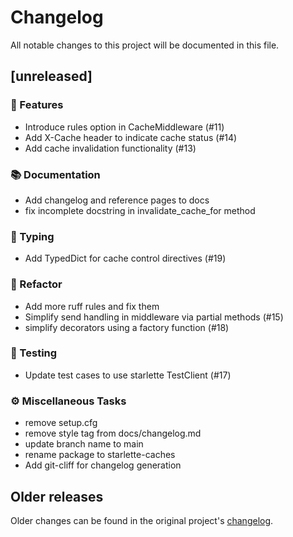# Changelog

All notable changes to this project will be documented in this file.

## [unreleased]

### 🚀 Features
- Introduce rules option in CacheMiddleware (#11)
- Add X-Cache header to indicate cache status (#14)
- Add cache invalidation functionality (#13)

### 📚 Documentation
- Add changelog and reference pages to docs
- fix incomplete docstring in invalidate_cache_for method

### 🔩 Typing
- Add TypedDict for cache control directives (#19)

### 🚜 Refactor
- Add more ruff rules and fix them
- Simplify send handling in middleware via partial methods (#15)
- simplify decorators using a factory function (#18)

### 🧪 Testing
- Update test cases to use starlette TestClient (#17)

### ⚙️ Miscellaneous Tasks
- remove setup.cfg
- remove style tag from docs/changelog.md
- update branch name to main
- rename package to starlette-caches
- Add git-cliff for changelog generation

<!-- generated by git-cliff -->

## Older releases

Older changes can be found in the original project's [changelog](https://github.com/florimondmanca/asgi-caches/blob/master/CHANGELOG.md).

